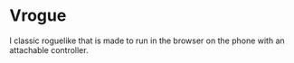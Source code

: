 # Vrogue

I classic roguelike that is made to run in the browser on the phone with an attachable controller.
